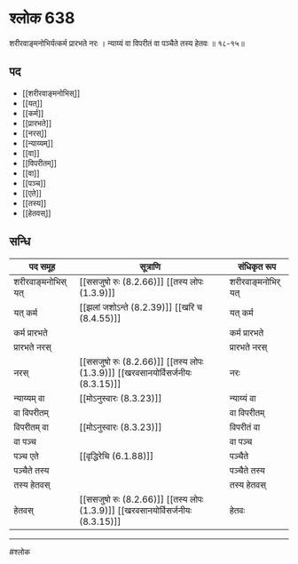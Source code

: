 # श्लोक 638

शरीरवाङ्मनोभिर्यत्कर्म प्रारभते नरः ।
न्याय्यं वा विपरीतं वा पञ्चैते तस्य हेतवः ॥ १८-१५॥


## पद 

- [[शरीरवाङ्मनोभिस्]]
- [[यत्]]
- [[कर्म]]
- [[प्रारभते]]
- [[नरस्]]
- [[न्याय्यम्]]
- [[वा]]
- [[विपरीतम्]]
- [[वा]]
- [[पञ्च]]
- [[एते]]
- [[तस्य]]
- [[हेतवस्]]

## सन्धि

| पद समूह | सूत्राणि | संधिकृत रूप |
| ----- | ----- | ----- |
| शरीरवाङ्मनोभिस् यत् |  [[ससजुषो रुः (8.2.66)]] [[तस्य लोपः (1.3.9)]] | शरीरवाङ्मनोभिर् यत् |
| यत् कर्म |  [[झलां जशोऽन्ते (8.2.39)]] [[खरि च (8.4.55)]] | यत् कर्म |
| कर्म प्रारभते |  | कर्म प्रारभते |
| प्रारभते नरस् |  | प्रारभते नरस् |
| नरस् |  [[ससजुषो रुः (8.2.66)]] [[तस्य लोपः (1.3.9)]] [[खरवसानयोर्विसर्जनीयः (8.3.15)]] | नरः |
| न्याय्यम् वा |  [[मोऽनुस्वारः (8.3.23)]] | न्याय्यं वा |
| वा विपरीतम् |  | वा विपरीतम् |
| विपरीतम् वा |  [[मोऽनुस्वारः (8.3.23)]] | विपरीतं वा |
| वा पञ्च |  | वा पञ्च |
| पञ्च एते |  [[वृद्धिरेचि (6.1.88)]] | पञ्चैते |
| पञ्चैते तस्य |  | पञ्चैते तस्य |
| तस्य हेतवस् |  | तस्य हेतवस् |
| हेतवस् |  [[ससजुषो रुः (8.2.66)]] [[तस्य लोपः (1.3.9)]] [[खरवसानयोर्विसर्जनीयः (8.3.15)]] | हेतवः |


---

#श्लोक